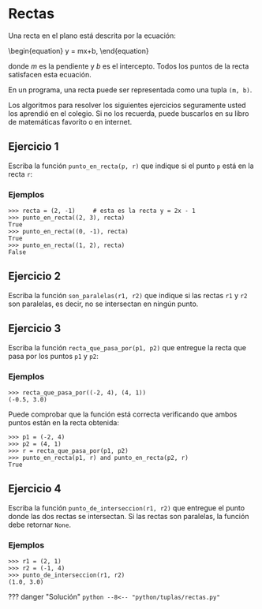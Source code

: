 # Rectas

Una recta en el plano está descrita por la ecuación:

\begin{equation}
    y = mx+b,
\end{equation}

donde $m$ es la pendiente y $b$ es el intercepto. Todos los puntos de la recta satisfacen esta ecuación.

En un programa, una recta puede ser representada como una tupla `(m, b)`.

Los algoritmos para resolver los siguientes ejercicios seguramente usted los aprendió en el colegio. 
Si no los recuerda, puede buscarlos en su libro de matemáticas favorito o en internet.

## Ejercicio 1

Escriba la función `punto_en_recta(p, r)` que indique si el punto `p` está en la recta `r`:

### Ejemplos

```
>>> recta = (2, -1)     # esta es la recta y = 2x - 1
>>> punto_en_recta((2, 3), recta)
True
>>> punto_en_recta((0, -1), recta)
True
>>> punto_en_recta((1, 2), recta)
False
```

## Ejercicio 2

Escriba la función `son_paralelas(r1, r2)` que indique si las rectas `r1` y `r2` son paralelas, es decir, no se intersectan en ningún punto.

## Ejercicio 3

Escriba la función `recta_que_pasa_por(p1, p2)` que entregue la recta que pasa por los puntos `p1` y `p2`:

### Ejemplos

```
>>> recta_que_pasa_por((-2, 4), (4, 1))
(-0.5, 3.0)
```

Puede comprobar que la función está correcta verificando que ambos puntos están en la recta obtenida:

```
>>> p1 = (-2, 4)
>>> p2 = (4, 1)
>>> r = recta_que_pasa_por(p1, p2)
>>> punto_en_recta(p1, r) and punto_en_recta(p2, r)
True
```

## Ejercicio 4

Escriba la función `punto_de_interseccion(r1, r2)` que entregue el punto donde las dos rectas se intersectan. 
Si las rectas son paralelas, la función debe retornar `None`.

### Ejemplos

```
>>> r1 = (2, 1)
>>> r2 = (-1, 4)
>>> punto_de_interseccion(r1, r2)
(1.0, 3.0)
```

??? danger "Solución"
    ```python
    --8<-- "python/tuplas/rectas.py"
    ```